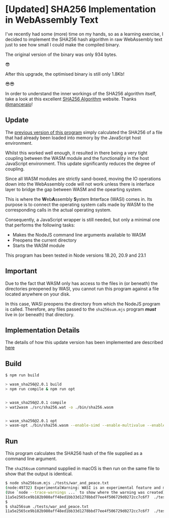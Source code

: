 # [Updated] SHA256 Implementation in WebAssembly Text

I've recently had some (more) time on my hands, so as a learning exercise, I decided to implement the SHA256 hash algorithm in raw WebAssembly text just to see how small I could make the compiled binary.

The original version of the binary was only 934 bytes.

😎

After this upgrade, the optimised binary is still only 1.8Kb!

😎😎

In order to understand the inner workings of the SHA256 algorithm itself, take a look at this excellent [SHA256 Algorithm](https://sha256algorithm.com/) website.
Thanks [@manceraio](https://twitter.com/manceraio)!

## Update

The [previous version of this program](https://awesome.red-badger.com/chriswhealy/sha256-webassembly) simply calculated the SHA256 of a file that had already been loaded into memory by the JavaScript host environment.

Whilst this worked well enough, it resulted in there being a very tight coupling between the WASM module and the functionality in the host JavaScript environment.
This update significantly reduces the degree of coupling.

Since all WASM modules are strictly sand-boxed, moving the IO operations down into the WebAssembly code will not work unless there is interface layer to bridge the gap between WASM and the opearting system.

This is where the **W**eb**A**ssembly **S**ystem **I**nterface (WASI) comes in.
Its purpose is to connect the operating system calls made by WASM to the corresponding calls in the actual operating system.

Consequently, a JavaScript wrapper is still needed, but only a minimal one that performs the following tasks:

* Makes the NodeJS command line arguments available to WASM
* Preopens the current directory
* Starts the WASM module

This program has been tested in Node versions 18.20, 20.9 and 23.1

## Important

Due to the fact that WASM only has access to the files in (or beneath) the directories preopened by WASI, you cannot run this program against a file located anywhere on your disk.

In this case, WASI preopens the directory from which the NodeJS program is called.
Therefore, any files passed to the `sha256sum.mjs` program ***must*** live in (or beneath) that directory.

## Implementation Details

The details of how this update version has been implemented are described [here](./docs/README.md)

## Build

```bash
$ npm run build

> wasm_sha256@2.0.1 build
> npm run compile & npm run opt


> wasm_sha256@2.0.1 compile
> wat2wasm ./src/sha256.wat -o ./bin/sha256.wasm


> wasm_sha256@2.0.1 opt
> wasm-opt ./bin/sha256.wasm --enable-simd --enable-multivalue --enable-bulk-memory -O4 -o ./bin/sha256_opt.wasm
```

## Run

This program calculates the SHA256 hash of the file supplied as a command line argument.

The `sha256sum` command supplied in macOS is then run on the same file to show that the output is identical.

```bash
$ node sha256sum.mjs ./tests/war_and_peace.txt
(node:49732) ExperimentalWarning: WASI is an experimental feature and might change at any time
(Use `node --trace-warnings ...` to show where the warning was created)
11a5e2565ce9b182b980aff48ed1bb33d1278bbd77ee4f506729d0272cc7c6f7  ./tests/war_and_peace.txt
$
$ sha256sum ./tests/war_and_peace.txt
11a5e2565ce9b182b980aff48ed1bb33d1278bbd77ee4f506729d0272cc7c6f7  ./tests/war_and_peace.txt
```
